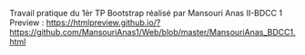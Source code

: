 Travail pratique du 1èr TP Bootstrap réalisé par Mansouri Anas II-BDCC 1 
Preview : https://htmlpreview.github.io/?https://github.com/MansouriAnas1/Web/blob/master/MansouriAnas_BDCC1.html
